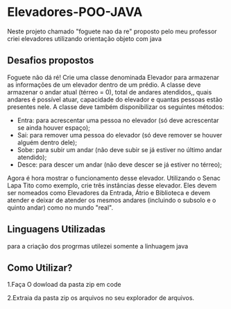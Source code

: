 # Elevadores-POO-JAVA
Neste projeto chamado "foguete nao da re" proposto pelo meu professor criei elevadores utilizando orientação objeto com java

## Desafios propostos

Foguete não dá ré!
Crie uma classe denominada Elevador para armazenar as informações de um elevador dentro de um prédio. A classe deve armazenar o andar atual (térreo = 0), total de andares atendidos,, quais andares é possível atuar, capacidade do elevador e quantas pessoas estão presentes nele. A classe deve também disponibilizar os seguintes métodos:	

- Entra: para acrescentar uma pessoa no elevador (só deve acrescentar se ainda houver espaço);
- Sai: para remover uma pessoa do elevador (só deve remover se houver alguém dentro dele);
- Sobe: para subir um andar (não deve subir se já estiver no último andar atendido);
- Desce: para descer um andar (não deve descer se já estiver no térreo);

Agora é hora mostrar o funcionamento desse elevador. 
Utilizando o Senac Lapa Tito como exemplo, crie  três instâncias desse elevador. Eles devem ser nomeados como Elevadores da Entrada, Átrio e Biblioteca e devem atender e deixar de atender os mesmos andares (incluindo o subsolo e o quinto andar) como no mundo "real".

## Linguagens Utilizadas
para a criaçâo dos progrmas utilezei somente a linhuagem java

## Como Utilizar?
1.Faça O dowload da pasta zip em code

2.Extraia  da pasta zip os arquivos no seu explorador de arquivos.
